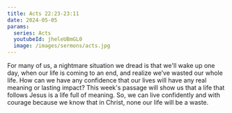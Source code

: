 ```yaml
---
title: Acts 22:23-23:11
date: 2024-05-05
params:
  series: Acts
  youtubeId: jheleUBmGL0
  image: /images/sermons/acts.jpg
---
```


For many of us, a nightmare situation we dread is that we'll wake up one day, when our life is coming to an end, and realize we’ve wasted our whole life. How can we have any confidence that our lives will have any real meaning or lasting impact? This week's passage will show us that a life that follows Jesus is a life full of meaning. So, we can live confidently and with courage because we know that in Christ, none our life will be a waste.
